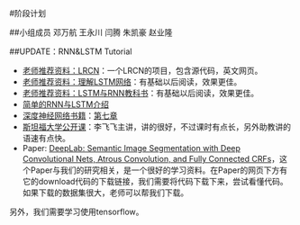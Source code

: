 
#阶段计划

##小组成员
邓万航 王永川 闫腾 朱凯豪 赵业隆


##UPDATE：RNN&LSTM Tutorial
* [老师推荐资料：LRCN](http://jeffdonahue.com/lrcn/)：一个LRCN的项目，包含源代码，英文网页。
* [老师推荐资料：理解LSTM网络](http://www.jianshu.com/p/9dc9f41f0b29)：有基础以后阅读，效果更佳。
* [老师推荐资料：LSTM与RNN教科书](https://deeplearning4j.org/cn/zh-lstm)：有基础以后阅读，效果更佳。
* [简单的RNN与LSTM介绍](https://www.15yan.com/story/huxAyyeuYAj/)
* [深度神经网络书籍](https://nndl.github.io)：[第七章](https://nndl.github.io/ch7.pdf)
* [斯坦福大学公开课](http://study.163.com/course/courseLearn.htm?courseId=1003223001#/learn/video?lessonId=1004111276&courseId=1003223001)：李飞飞主讲，讲的很好，不过课时有点长，另外助教讲的语速有点快。
* Paper: [DeepLab: Semantic Image Segmentation with Deep Convolutional Nets, Atrous Convolution, and Fully Connected CRFs](http://liangchiehchen.com/projects/DeepLab.html)，这个Paper与我们的研究相关，是一个很好的学习资料。在Paper的网页下方有它的download代码的下载链接，我们需要将代码下载下来，尝试看懂代码。如果下载的数据集很大，老师可以帮我们下载。


另外，我们需要学习使用tensorflow。
